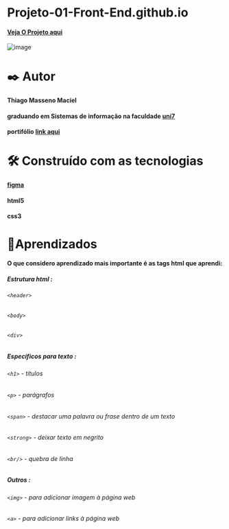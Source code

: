 # Projeto-01-Front-End.github.io
#### [Veja O Projeto aqui](https://thiagomassenomaciel.github.io/Projetos-front-end.github.io/)
![image](https://github.com/user-attachments/assets/e64b1079-f695-4beb-98b8-0c1270c677a7)

# ✒️ Autor 
#### Thiago Masseno Maciel
#### graduando em Sistemas de informação na faculdade [uni7](https://www.uni7.edu.br/)
#### portifólio [link aqui](https://thiagomassenomaciel.github.io/MYportifolio.github.io/)

# 🛠️ Construído com as tecnologias
#### [figma](https://www.figma.com/design/5KyUg6ICzJUP6mXK9cAdGc/Explorer---Projeto-01-(Copy)?t=fcnGNXHW9obWNAwp-1)
#### html5
#### css3

# 📌Aprendizados 
#### O que considero aprendizado mais importante é as tags html que aprendi:
##### Estrutura html :
###### `<header>`
###### `<body>`
###### `<div>` 
##### Específicos para texto :
###### `<h1>` - títulos
###### `<p>` - parágrafos
###### `<span>` - destacar uma palavra ou frase dentro de um texto
###### `<strong>` - deixar texto em negrito
###### `<br/>` - quebra de linha
##### Outros :
###### `<img>` - para adicionar imagem à página web
###### `<a>` - para adicionar links à página web

